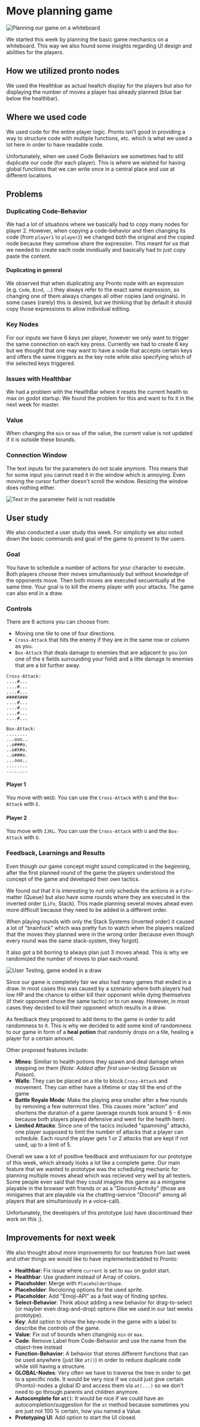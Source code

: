 # Move planning game

![Planning our game on a whiteboard](i5w1-jf-concept.png)

We started this week by planning the basic game mechanics on a whiteboard. This way we also found some insights regarding UI design and abilities for the players.

## How we utilized pronto nodes

We used the Healthbar as actual healtch display for the players but also for displaying the number of moves a player has already planned (blue bar below the healthbar).

## Where we used code

We used code for the entire player logic. Pronto isn't good in providing a way to structure code with multiple functions, etc. which is what we used a lot here in order to have readable code.

Unfortunately, when we used Code Behaviors we sometimes had to still duplicate our code (for each player). This is where we wished for having global functions that we can write once in a central place and use at different locations.

## Problems

### Duplicating Code-Behavior

We had a lot of situations where we basically had to copy many nodes for player 2. However, when copying a code-behavior and then changing its code (from `player1` to `player2`) we changed both the original and the copied node because they somehow share the expression. This meant for us that we needed to create each node invidiually and basically had to just copy paste the content.

#### Duplicating in general

We observed that when duplicating any Pronto node with an expression (e.g. `Code`, `Bind`, ...) they always refer to the exact same expression, so changing one of them always changes all other copies (and originals). In some cases (rarely) this is desired, but we thinking that by default it should copy those expressions to allow individual editing.

### Key Nodes

For our inputs we have 6 keys per player, however we only want to trigger the same connection on each key press. Currently we had to create 6 key but we thought that one may want to have a node that accepts certain keys and offers the same triggers as the key note while also specifying which of the selected keys triggered.

### Issues with Healthbar

We had a problem with the HealthBar where it resets the current health to max on godot startup. We found the problem for this and want to fix it in the next week for master.

### Value

When changing the `min` or `max` of the value, the current value is not updated if it is outside these bounds.

### Connection Window

The text inputs for the parameters do not scale anymore. This means that for some input you cannot read it in the window which is annoying. Even moving the cursor further doesn't scroll the window. Resizing the window does nothing either.

![Text in the parameter field is not readable](i5w1-jf-ProblemWindow.png)

## User study

We also conducted a user study this week. For simplicity we also noted down the basic commands and goal of the game to present to the users.

### Goal

You have to schedule a number of actions for your character to execute. Both players choose their moves simultaniously but without knowledge of the opponents move. Then both moves are executed secuentually at the same time. Your goal is to kill the enemy player with your attacks. The game can also end in a draw.

### Controls

There are 6 actions you can choose from:

* Moving one tile to one of four directions.
* `Cross-Attack` that hits the enemy if they are in the same row or column as you.
* `Box-Attack` that deals damage to enemies that are adjacent to you (on one of the `8` fields surrounding your field) and a litte damage to enemies that are a bit further away.

```
Cross-Attack:
....#...
....#...
....#...
####X###
....#...
....#...
....#...
....#...
```

```
Box-Attack:
........   
...ooo..
..o###o.
..o#X#o.
..o###o.
...ooo..
........
........
```

#### Player 1

You move with `WASD`. You can use the `Cross-Attack` with `Q` and the `Box-Attack` with `E`.

#### Player 2

You move with `IJKL`. You can use the `Cross-Attack` with `U` and the `Box-Attack` with `O`.

### Feedback, Learnings and Results

Even though our game concept might sound complicated in the beginning, after the first planned round of the game the players understood the concept of the game and developed their own tactics.

We found out that it is interesting to not only schedule the actions in a `FiFo`-matter (Queue) but also have some rounds where they are executed in the inverted order (`LiFo`, Stack). This made planning several moves ahead even more difficult because they need to be added in a different order.

When playing rounds with only the Stack Systems (inverted order) it caused a lot of "brainfuck" which was pretty fun to watch when the players realized that the moves they planned were in the wrong order (because even though every round was the same stack-system, they forgot).

It also got a bit borring to always plan just 3 moves ahead. This is why we randomized the number of moves to plan each round.

![User Testing, game ended in a draw](i5w1-jf-UserTesting1.jpg)

Since our game is completely fair we also had many games that ended in a draw. In most cases this was caused by a szenario where both players had low HP and the chance to either kill their opponent while dying themselves (if their opponent chose the same tactic) or to run away. However, in most cases they decided to kill their opponent which results in a draw.

As feedback they proposed to add items to the game in order to add randomness to it. This is why we decided to add some kind of randomness to our game in form of a **heal potion** that randomly drops on a tile, healing a player for a certain amount.

Other proposed features include:

* **Mines**: Similiar to health potions they spawn and deal damage when stepping on them (*Note: Added after first user-testing Session as Poison*).
* **Walls**: They can be placed on a tile to block `Cross-Attack` and movement. They can either have a lifetime or stay till the end of the game
* **Battle Royale Mode**: Make the playing area smaller after a few rounds by removing a few outermost tiles. This causes more "action" and shortens the duration of a game (average rounds took around 5 - 6 min because both players played defensive and went for the health item).
* **Limited Attacks**: Since one of the tacics included "spamming" attacks, one player supposed to limit the number of attacks that a player can schedule. Each round the player gets 1 or 2 attacks that are kept if not used, up to a limit of 5.

Overall we saw a lot of positive feedback and enthusiasm for our prototype of this week, which already looks a lot like a complete game. Our main feature that we wanted to prototype was the scheduling mechanic for planning multiple moves ahead which was recieved very well by all testers. Some people even said that they could imagine this game as a minigame playable in the browser with friends or as a "Discord-Activity" (those are minigames that are playable via the chatting-service "Discord" among all players that are simultaniously in a voice-call).

Unfortunately, the developers of this prototype (us) have discontinued their work on this ;).

## Improvements for next week

We also thought about more improvements for our features from last week and other things we would like to have implemented/added to Pronto:

* **Healthbar**: Fix issue where `current` is set to `max` on godot start.
* **Healthbar**: Use gradient instead of Array of colors.
* **Placeholder**: Merge with `PlaceholderShape`.
* **Placeholder**: Recoloring options for the used sprite.
* **Placeholder**: Add "Emoji-API" as a fast way of finding sprites.
* **Select-Behavior**: Think about adding a new behavior for drag-to-select (or mayber even drag-and-drop) options (like we used in our last weeks prototype).
* **Key**: Add option to show the key-node in the game with a label to describe the controls of the game.
* **Value**: Fix out of bounds when changinig `min` or `max`.
* **Code**: Remove Label from Code-Behavior and use the name from the object-tree instead
* **Function-Behavior**: A behavior that stores different functions that can be used anywhere (just like `at()`) in order to reduce duplicate code while still having a structure.
* **GLOBAL-Nodes**: Very often we have to traverse the tree in order to get to a specific node. It would be very nice if we could just give certain (Pronto)-nodes a global ID and access them via `at(...)` so we don't need to go through parents and children anymore.
* **Autocomplete for `at()`**: It would be nice if we could have an autocompletion/suggestion for the `at` method because sometimes you are just not 100 % certain, how you named a Value.
* **Prototyping UI**: Add option to start the UI closed.
